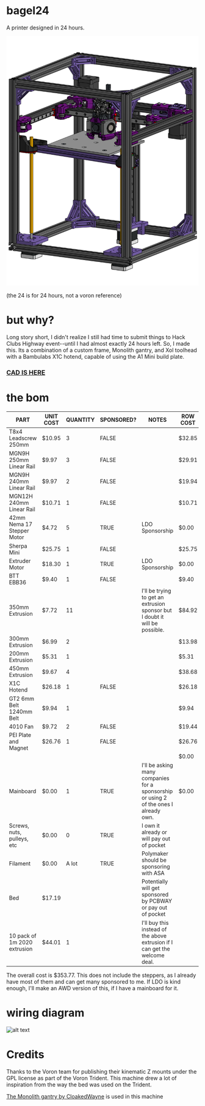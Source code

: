 # bagel24

A printer designed in 24 hours.

![alt text](pictures/the-machine.png)

(the 24 is for 24 hours, not a voron reference)

# but why?

Long story short, I didn't realize I still had time to submit things to Hack Clubs Highway event--until I had almost exactly 24 hours left. So, I made this. Its a combination of a custom frame, Monolith gantry, and Xol toolhead with a Bambulabs X1C hotend, capable of using the A1 Mini build plate.

### [CAD IS HERE](https://cad.onshape.com/documents/a25eb3393e530945c6474152/w/d83d10951cb1e8008c7f68e6/e/854bc744f46243b389612f55?renderMode=0&uiState=688c1bc2fb56dc36b3a2ea53)

# the bom

| PART                         | UNIT COST | QUANTITY | SPONSORED? | NOTES                                                                                 | ROW COST | SOURCE                                                                                                                                                                 |
| ---------------------------- | --------- | -------- | ---------- | ------------------------------------------------------------------------------------- | -------- | ---------------------------------------------------------------------------------------------------------------------------------------------------------------------- |
| T8x4 Leadscrew 250mm         | $10.95    | 3        | FALSE      |                                                                                       | $32.85   | [Link](https://www.aliexpress.us/item/3256806551253663.html)                                                                                                           |
| MGN9H 250mm Linear Rail      | $9.97     | 3        | FALSE      |                                                                                       | $29.91   | [Link](https://limobearing.com/mgn9c-mgn9h-miniature-linear-guideway)                                                                                                  |
| MGN9H 240mm Linear Rail      | $9.97     | 2        | FALSE      |                                                                                       | $19.94   | [Link](https://limobearing.com/mgn9c-mgn9h-miniature-linear-guideway)                                                                                                  |
| MGN12H 240mm Linear Rail     | $10.71    | 1        | FALSE      |                                                                                       | $10.71   | [Link](https://limobearing.com/mgn12c-mgn12h-mini-linear-sliding-rail)                                                                                                 |
| 42mm Nema 17 Stepper Motor   | $4.72     | 5        | TRUE       | LDO Sponsorship                                                                       | $0.00    | [Link](https://www.omc-stepperonline.com/e-series-nema-17-bipolar-42ncm-59-49oz-in-1-5a-42x42x38mm-4-wires-w-1m-cable-connector-17he15-1504s)                          |
| Sherpa Mini                  | $25.75    | 1        | FALSE      |                                                                                       | $25.75   | [Link](https://www.aliexpress.us/item/3256808907879339.html)                                                                                                           |
| Extruder Motor               | $18.30    | 1        | TRUE       | LDO Sponsorship                                                                       | $0.00    | [Link](https://biqu.equipment/products/biqu-orbiter-v1-5-extruder-dual-driver-gear-extrusion-3d-printer-parts-for-cr10-10s-ender3-3-pro-ender5?variant=40041793683554) |
| BTT EBB36                    | $9.40     | 1        | FALSE      |                                                                                       | $9.40    | [Link](https://www.aliexpress.us/item/3256804056513768.html)                                                                                                           |
| 350mm Extrusion              | $7.72     | 11       |            | I'll be trying to get an extrusion sponsor but I doubt it will be possible.           | $84.92   | [Link](https://www.aliexpress.us/item/3256802466647592.html)                                                                                                           |
| 300mm Extrusion              | $6.99     | 2        |            |                                                                                       | $13.98   | [Link](https://www.aliexpress.us/item/3256802466647592.html)                                                                                                           |
| 200mm Extrusion              | $5.31     | 1        |            |                                                                                       | $5.31    | [Link](https://www.aliexpress.us/item/3256802466647592.html)                                                                                                           |
| 450mm Extrusion              | $9.67     | 4        |            |                                                                                       | $38.68   | [Link](https://www.aliexpress.us/item/3256802466647592.html)                                                                                                           |
| X1C Hotend                   | $26.18    | 1        | FALSE      |                                                                                       | $26.18   | [Link](https://www.aliexpress.us/item/3256806847064566.html)                                                                                                           |
| GT2 6mm Belt 1240mm Belt     | $9.94     | 1        |            |                                                                                       | $9.94    | [Link](https://www.aliexpress.us/item/3256805605215455.html)                                                                                                           |
| 4010 Fan                     | $9.72     | 2        | FALSE      |                                                                                       | $19.44   | [Link](https://www.aliexpress.us/item/3256808672138365.html)                                                                                                           |
| PEI Plate and Magnet         | $26.76    | 1        | FALSE      |                                                                                       | $26.76   | [Link](https://www.aliexpress.us/item/3256809109559068.html)                                                                                                           |
|                              |           |          |            |                                                                                       | $0.00    |                                                                                                                                                                        |
| Mainboard                    | $0.00     | 1        | TRUE       | I'll be asking many companies for a sponsorship or using 2 of the ones I already own. | $0.00    |                                                                                                                                                                        |
| Screws, nuts, pulleys, etc   | $0.00     | 0        | TRUE       | I own it already or will pay out of pocket                                            |          |                                                                                                                                                                        |
| Filament                     | $0.00     | A lot    | TRUE       | Polymaker should be sponsoring with ASA                                               |          |                                                                                                                                                                        |
| Bed                          | $17.19    |          |            | Potentially will get sponsored by PCBWAY or pay out of pocket                         |          | JLCCNC                                                                                                                                                                 |
| 10 pack of 1m 2020 extrusion | $44.01    | 1        |            | I'll buy this instead of the above extrusion if I can get the welcome deal.           |          | [Link](https://www.aliexpress.us/item/3256807024011071.html)                                                                                                           |

The overall cost is $353.77. This does not include the steppers, as I already have most of them and can get many sponsored to me. If LDO is kind enough, I'll make an AWD version of this, if I have a mainboard for it.

# wiring diagram

![alt text](pictures/wiring.png)

# Credits

Thanks to the Voron team for publishing their kinematic Z mounts under the GPL license as part of the Voron Trident. This machine drew a lot of inspiration from the way the bed was used on the Trident.

[The Monolith gantry by CloakedWayne](https://github.com/CloakedWayne/Monolith_Gantry_V2-VT) is used in this machine
